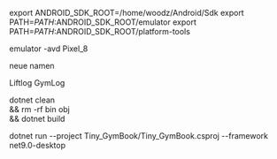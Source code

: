 export ANDROID_SDK_ROOT=/home/woodz/Android/Sdk
export PATH=$PATH:$ANDROID_SDK_ROOT/emulator
export PATH=$PATH:$ANDROID_SDK_ROOT/platform-tools



emulator -avd Pixel_8



neue namen

Liftlog
GymLog


dotnet clean \
&& rm -rf bin obj \
&& dotnet build



dotnet run --project Tiny_GymBook/Tiny_GymBook.csproj --framework net9.0-desktop



